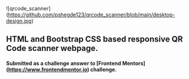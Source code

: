 ![qrcode_scanner] (https://github.com/pshegde123/qrcode_scanner/blob/main/desktop-design.jpg)
## HTML and Bootstrap CSS based responsive QR Code scanner webpage.
#### Submitted as a challenge answer to [Frontend Mentors] (https://www.frontendmentor.io) challenge.

